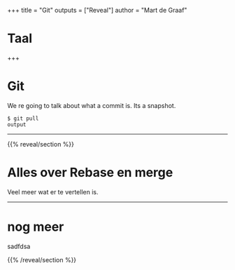 +++
title = "Git"
outputs = ["Reveal"]
author = "Mart de Graaf"
# Taal
+++

# Git

We re going to talk about what a commit is. Its a snapshot.

```shell{data-line-numbers="3,8-10"}
$ git pull
output
```

---

{{% reveal/section %}}

# Alles over Rebase en merge
Veel meer wat er te vertellen is.


---

# nog meer

sadfdsa

{{% /reveal/section %}}
